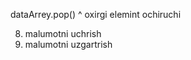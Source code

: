 dataArrey.pop()
^ oxirgi elemint ochiruchi

<!-- 1. elementlarni olish -->
<!-- 2. btn bosilganda inputlardan malumotlar olish -->
<!-- 3. validatsya qilish -->
<!-- 4. loclalstoryga saqlash -->
<!-- 5. card yasaydigan function yaratish -->
<!-- 6. sahifa yuklangda localstoriy dan malumotlarni hamda ui ga chiqarish -->
<!-- 7. SAVE bosilganda malumotlarni UI gachiqarish -->
8. malumotni uchrish
9. malumotni uzgartrish
